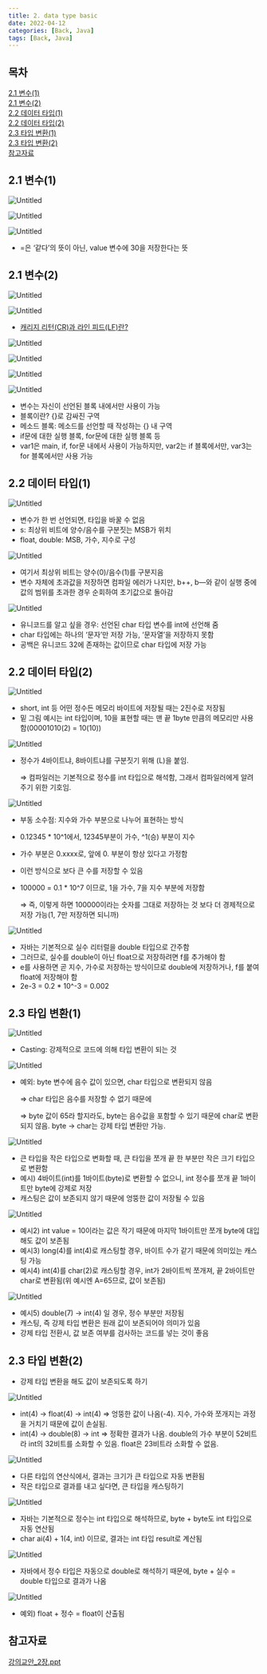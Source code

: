 ```yaml
---
title: 2. data type basic
date: 2022-04-12
categories: [Back, Java]
tags: [Back, Java]
---
```


## 목차
[2.1 변수(1)](#21-변수1)   
[2.1 변수(2)](#21-변수2)   
[2.2 데이터 타입(1)](#22-데이터-타입1)   
[2.2 데이터 타입(2)](#22-데이터-타입2)   
[2.3 타입 변환(1)](#23-타입-변환1)   
[2.3 타입 변환(2)](#23-타입-변환2)   
[참고자료](#참고자료)   

## **2.1 변수(1)**

![Untitled](https://github.com/abarthdew/this-is-java/raw/main/00.basics/images/2.png)

![Untitled](https://github.com/abarthdew/this-is-java/raw/main/00.basics/images/2(1).png)

![Untitled](https://github.com/abarthdew/this-is-java/raw/main/00.basics/images/2(2).png)

- =은 ‘같다’의 뜻이 아닌, value 변수에 30을 저장한다는 뜻

## **2.1 변수(2)**

![Untitled](https://github.com/abarthdew/this-is-java/raw/main/00.basics/images/2(3).png)

![Untitled](https://github.com/abarthdew/this-is-java/raw/main/00.basics/images/2(4).png)

- [캐리지 리턴(CR)과 라인 피드(LF)란?](https://jw910911.tistory.com/90)

![Untitled](https://github.com/abarthdew/this-is-java/raw/main/00.basics/images/2(5).png)

![Untitled](https://github.com/abarthdew/this-is-java/raw/main/00.basics/images/2(6).png)

![Untitled](https://github.com/abarthdew/this-is-java/raw/main/00.basics/images/2(7).png)

![Untitled](https://github.com/abarthdew/this-is-java/raw/main/00.basics/images/2(8).png)

- 변수는 자신이 선언된 블록 내에서만 사용이 가능
- 블록이란? {}로 감싸진 구역
- 메소드 블록: 메소드를 선언할 때 작성하는 {} 내 구역
- if문에 대한 실행 블록, for문에 대한 실행 블록 등
- var1은 main, if, for문 내에서 사용이 가능하지만, var2는 if 블록에서만, var3는 for 블록에서만 사용 가능

## **2.2 데이터 타입(1)**

![Untitled](https://github.com/abarthdew/this-is-java/raw/main/00.basics/images/2(9).png)

- 변수가 한 번 선언되면, 타입을 바꿀 수 없음
- s: 최상위 비트에 양수/음수를 구분짓는 MSB가 위치
- float, double: MSB, 가수, 지수로 구성

![Untitled](https://github.com/abarthdew/this-is-java/raw/main/00.basics/images/2(10).png)

- 여기서 최상위 비트는 양수(0)/음수(1)를 구분지음
- 변수 자체에 초과값을 저장하면 컴파일 에러가 나지만, b++, b—와 같이 실행 중에 값의 범위를 초과한 경우 순회하여 초기값으로 돌아감

![Untitled](https://github.com/abarthdew/this-is-java/raw/main/00.basics/images/2(11).png)

- 유니코드를 알고 싶을 경우: 선언된 char 타입 변수를 int에 선언해 줌
- char 타입에는 하나의 ‘문자’만 저장 가능, ‘문자열’을 저장하지 못함
- 공백은 유니코드 32에 존재하는 값이므로 char 타입에 저장 가능

## **2.2 데이터 타입(2)**

![Untitled](https://github.com/abarthdew/this-is-java/raw/main/00.basics/images/2(12).png)

- short, int 등 어떤 정수든 메모리 바이트에 저장될 때는 2진수로 저장됨
- 밑 그림 예시는 int 타입이며, 10을 표현할 때는 맨 끝 1byte 만큼의 메모리만 사용함(00001010(2) = 10(10))

![Untitled](https://github.com/abarthdew/this-is-java/raw/main/00.basics/images/2(13).png)

- 정수가 4바이트냐, 8바이트냐를 구분짓기 위해 (L)을 붙임.
    
    ⇒ 컴파일러는 기본적으로 정수를 int 타입으로 해석함, 그래서 컴파일러에게 알려주기 위한 기호임.
    

![Untitled](https://github.com/abarthdew/this-is-java/raw/main/00.basics/images/2(14).png)

- 부동 소수점: 지수와 가수 부분으로 나누어 표현하는 방식
- 0.12345 * 10^1에서, 12345부분이 가수, ^1(승) 부분이 지수
- 가수 부분은 0.xxxx로, 앞에 0. 부분이 항상 있다고 가정함
- 이런 방식으로 보다 큰 수를 저장할 수 있음
- 100000 = 0.1 * 10^7 이므로, 1을 가수, 7을 지수 부분에 저장함
    
    ⇒ 즉, 이렇게 하면 100000이라는 숫자를 그대로 저장하는 것 보다 더 경제적으로 저장 가능(1, 7만 저장하면 되니까)
    

![Untitled](https://github.com/abarthdew/this-is-java/raw/main/00.basics/images/2(15).png)

- 자바는 기본적으로 실수 리터럴을 double 타입으로 간주함
- 그러므로, 실수를 double이 아닌 float으로 저장하려면 f를 추가해야 함
- e를 사용하면 곧 지수, 가수로 저장하는 방식이므로 double에 저장하거나, f를 붙여 float에 저장해야 함
- 2e-3 = 0.2 * 10^-3 = 0.002

## **2.3 타입 변환(1)**

![Untitled](https://github.com/abarthdew/this-is-java/raw/main/00.basics/images/2(16).png)

- Casting: 강제적으로 코드에 의해 타입 변환이 되는 것

![Untitled](https://github.com/abarthdew/this-is-java/raw/main/00.basics/images/2(17).png)

- 예외: byte 변수에 음수 값이 있으면, char 타입으로 변환되지 않음
    
    ⇒ char 타입은 음수를 저장할 수 없기 때문에
    
    ⇒ byte 값이 65라 할지라도, byte는 음수값을 포함할 수 있기 때문에 char로 변환되지 않음. byte → char는 강제 타입 변환만 가능.
    

![Untitled](https://github.com/abarthdew/this-is-java/raw/main/00.basics/images/2(18).png)

- 큰 타입을 작은 타입으로 변화할 때, 큰 타입을 쪼개 끝 한 부분만 작은 크기 타입으로 변환함
- 예시) 4바이트(int)를 1바이트(byte)로 변환할 수 없으니, int 정수를 쪼개 끝 1바이트만 byte에 강제로 저장
- 캐스팅은 값이 보존되지 않기 때문에 엉뚱한 값이 저장될 수 있음

![Untitled](https://github.com/abarthdew/this-is-java/raw/main/00.basics/images/2(19).png)

- 예시2) int value = 10이라는 값은 작기 때문에 마지막 1바이트만 쪼개 byte에 대입해도 값이 보존됨
- 예시3) long(4)를 int(4)로 캐스팅할 경우, 바이트 수가 같기 때문에 의미있는 캐스팅 가능
- 예시4) int(4)를 char(2)로 캐스팅할 경우, int가 2바이트씩 쪼개져, 끝 2바이트만 char로 변환됨(위 예시엔 A=65므로, 값이 보존됨)

![Untitled](https://github.com/abarthdew/this-is-java/raw/main/00.basics/images/2(20).png)

- 예시5) double(7) → int(4) 일 경우, 정수 부분만 저장됨
- 캐스팅, 즉 강제 타입 변환은 원래 값이 보존되어야 의미가 있음
- 강제 타입 전환시, 값 보존 여부를 검사하는 코드를 넣는 것이 좋음

## **2.3 타입 변환(2)**

- 강제 타입 변환을 해도 값이 보존되도록 하기

![Untitled](https://github.com/abarthdew/this-is-java/raw/main/00.basics/images/2(21).png)

- int(4) → float(4) → int(4) ⇒ 엉뚱한 값이 나옴(-4). 지수, 가수와 쪼개지는 과정을 거치기 때문에 값이 손실됨.
- int(4) → double(8) → int ⇒ 정확한 결과가 나옴. double의 가수 부분이 52비트라 int의 32비트를 소화할 수 있음. float은 23비트라 소화할 수 없음.

![Untitled](https://github.com/abarthdew/this-is-java/raw/main/00.basics/images/2(22).png)

- 다른 타입의 연산식에서, 결과는 크기가 큰 타입으로 자동 변환됨
- 작은 타입으로 결과를 내고 싶다면, 큰 타입을 캐스팅하기

![Untitled](https://github.com/abarthdew/this-is-java/raw/main/00.basics/images/2(23).png)

- 자바는 기본적으로 정수는 int 타입으로 해석하므로, byte + byte도 int 타입으로 자동 연산됨
- char ai(4) + 1(4, int) 이므로, 결과는 int 타입 result로 계산됨

![Untitled](https://github.com/abarthdew/this-is-java/raw/main/00.basics/images/2(24).png)

- 자바에서 정수 타입은 자동으로 double로 해석하기 때문에, byte + 실수 = double 타입으로 결과가 나옴

![Untitled](https://github.com/abarthdew/this-is-java/raw/main/00.basics/images/2(25).png)

- 예외) float + 정수 = float이 산출됨

## 참고자료

[강의교안_2장.ppt](https://github.com/abarthdew/this-is-Java/blob/main/00.basics/files/%EA%B0%95%EC%9D%98%EA%B5%90%EC%95%88_2%EC%9E%A5.ppt)